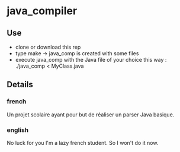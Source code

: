 # java_compiler

## Use
- clone or download this rep
- type make -> java_comp is created with some files
- execute java_comp with the Java file of your choice this way : ./java_comp < MyClass.java

## Details

### french 
Un projet scolaire ayant pour but de réaliser un parser Java basique. 

### english
No luck for you I'm a lazy french student. So I won't do it now. 
